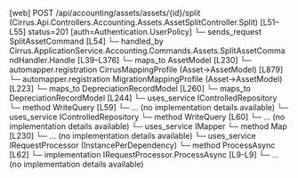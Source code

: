 [web] POST /api/accounting/assets/assets/{id}/split  (Cirrus.Api.Controllers.Accounting.Assets.AssetSplitController.Split)  [L51–L55] status=201 [auth=Authentication.UserPolicy]
  └─ sends_request SplitAssetCommand [L54]
    └─ handled_by Cirrus.ApplicationService.Accounting.Commands.Assets.SplitAssetCommandHandler.Handle [L39–L376]
      └─ maps_to AssetModel [L230]
        └─ automapper.registration CirrusMappingProfile (Asset->AssetModel) [L879]
        └─ automapper.registration MigrationMappingProfile (Asset->AssetModel) [L223]
      └─ maps_to DepreciationRecordModel [L260]
      └─ maps_to DepreciationRecordModel [L244]
      └─ uses_service IControlledRepository<Asset>
        └─ method WriteQuery [L59]
          └─ ... (no implementation details available)
      └─ uses_service IControlledRepository<AssetGroup>
        └─ method WriteQuery [L60]
          └─ ... (no implementation details available)
      └─ uses_service IMapper
        └─ method Map [L230]
          └─ ... (no implementation details available)
      └─ uses_service IRequestProcessor (InstancePerDependency)
        └─ method ProcessAsync [L62]
          └─ implementation IRequestProcessor.ProcessAsync [L9-L9]
          └─ ... (no implementation details available)

